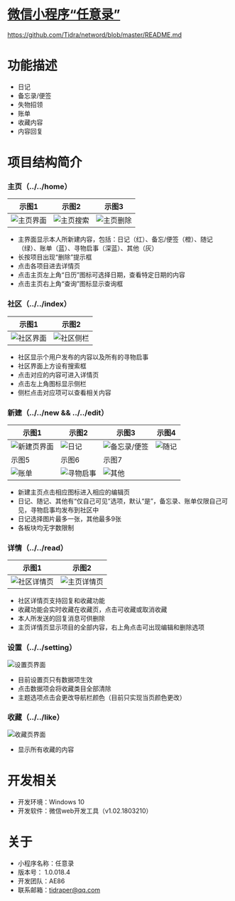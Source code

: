 [微信小程序“任意录”](https://github.com/Tidra/netword/blob/master/README.md)  
========================
https://github.com/Tidra/netword/blob/master/README.md

# 功能描述

- 日记
- 备忘录/便签
- 失物招领
- 账单
- 收藏内容
- 内容回复

# 项目结构简介
### **主页（../../home）**
示图1 | 示图2 | 示图3
------------- | -------------|------------
![主页界面](./images/微信图片_20180422231741.png) | ![主页搜索](./images/微信图片_20180422231819.png) | ![主页删除](./images/微信图片_20180422232719.jpg)

- 主界面显示本人所新建内容，包括：日记（红）、备忘/便签（橙）、随记（绿）、账单（蓝）、寻物启事（深蓝）、其他（灰）
- 长按项目出现“删除”提示框
- 点击各项目进去详情页
- 点击主页左上角“日历”图标可选择日期，查看特定日期的内容
- 点击主页右上角“查询”图标显示查询框

### **社区（../../index）**
示图1 | 示图2
------------- | -------------
![社区界面](./images/微信图片_20180422233823.jpg) | ![社区侧栏](./images/微信图片_20180422233828.jpg)

- 社区显示个用户发布的内容以及所有的寻物启事
- 社区界面上方设有搜索框
- 点击对应的内容可进入详情页
- 点击左上角图标显示侧栏
- 侧栏点击对应项可以查看相关内容

### **新建（../../new && ../../edit）**
示图1 | 示图2 | 示图3 | 示图4
------------- | -------------|------------ |-------------
![新建页界面](./images/微信图片_20180422234419.png) | ![日记](./images/微信图片_20180422234429.png) |![备忘录/便签](./images/微信图片_20180422234440.png) |![随记](./images/微信图片_20180422234450.png)
示图5 | 示图6 | 示图7
![账单](./images/微信图片_20180422234458.png) |![寻物启事](./images/微信图片_20180422234505.png)| ![其他](./images/微信图片_20180422234512.png)

- 新建主页点击相应图标进入相应的编辑页
- 日记、随记、其他有“仅自己可见”选项，默认“是”，备忘录、账单仅限自己可见，寻物启事均发布到社区中
- 日记选择图片最多一张，其他最多9张
- 各板块均无字数限制

### **详情（../../read）**
示图1 | 示图2
------------- | -------------
![社区详情页](./images/微信图片_20180423001306.jpg) | ![主页详情页](./images/微信图片_20180423002005.jpg)

- 社区详情页支持回复和收藏功能
- 收藏功能会实时收藏在收藏页，点击可收藏或取消收藏
- 本人所发送的回复消息可供删除
- 主页详情页显示项目的全部内容，右上角点击可出现编辑和删除选项

### **设置（../../setting）**
![设置页界面](./images/微信图片_20180422235407.png)

- 目前设置页只有数据项生效
- 点击数据项会将收藏类目全部清除
- 主题选项点击会更改导航栏颜色（目前只实现当页颜色更改）

### **收藏（../../like）**
![收藏页界面](./images/微信图片_20180422235717.png)

- 显示所有收藏的内容


# 开发相关

- 开发环境：Windows 10
- 开发软件：微信web开发工具（v1.02.1803210）




# 关于

- 小程序名称：任意录
- 版本号： 1.0.018.4
- 开发团队：AE86
- 联系邮箱：tidraper@qq.com
